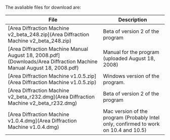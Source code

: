 The avaliable files for download are:

| File                                                                                                                 | Description                                                                            |
| -------------------------------------------------------------------------------------------------------------------- | -------------------------------------------------------------------------------------- |
| [Area Diffraction Machine v2_beta_248.zip](Area Diffraction Machine v2_beta_248.zip)                                 | Beta of version 2 of the program                                                       |
| [Area Diffraction Machine Manual August 18, 2008.pdf](Downloads/Area Diffraction Machine Manual August 18, 2008.pdf) | Manual for the program (uploaded August 18, 2008)                                      |
| [Area Diffraction Machine v1.0.5.zip](Area Diffraction Machine v1.0.5.zip)                                           | Windows version of the program.                                                        |
| [Area Diffraction Machine v2_beta_r232.dmg](Area Diffraction Machine v2_beta_r232.dmg)                               | Beta of version 2 of the program                                                       |
| [Area Diffraction Machine v1.0.4.dmg](Area Diffraction Machine v1.0.4.dmg)                                           | Mac version of the program (Probably Intel only, confirmed to work on 10.4 and 10.5)   |

